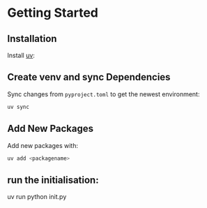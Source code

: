 # Getting Started

## Installation

Install [uv](https://github.com/astral-sh/uv):

## Create venv and sync Dependencies

Sync changes from `pyproject.toml` to get the newest environment:

```sh
uv sync
```

## Add New Packages

Add new packages with:

```sh
uv add <packagename>
```

## run the initialisation:
uv run python init.py
